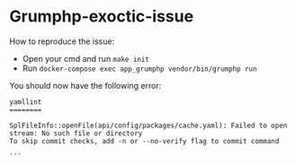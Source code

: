 # Grumphp-exoctic-issue

How to reproduce the issue:
* Open your cmd and run `make init`
* Run `docker-compose exec app_grumphp vendor/bin/grumphp run`

You should now have the following error:
````
yamllint
========

SplFileInfo::openFile(api/config/packages/cache.yaml): Failed to open stream: No such file or directory
To skip commit checks, add -n or --no-verify flag to commit command

```
